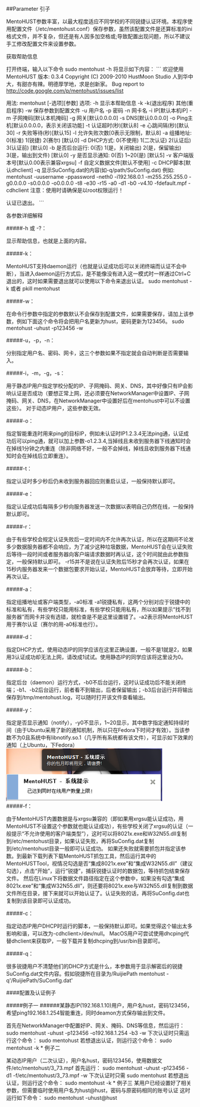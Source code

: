 ##Parameter
引子

MentoHUST参数丰富，以最大程度适应不同学校的不同锐捷认证环境。本程序使用配置文件（/etc/mentohust.conf）保存参数，虽然该配置文件是还算标准的ini格式文件，并不复杂，但还是有人因多加空格或;导致配置出现问题，所以不建议手工修改配置文件来设置参数。

获取帮助信息

打开终端，输入以下命令 sudo mentohust -h 将显示如下内容： ``` 欢迎使用MentoHUST 版本: 0.3.4 Copyright (C) 2009-2010 HustMoon Studio 人到华中大，有甜亦有辣。明德厚学地，求是创新家。 Bug report to http://code.google.com/p/mentohust/issues/list

用法: mentohust \[-选项][参数] 选项: -h 显示本帮助信息 -k -k(退出程序) 其他(重启程序) -w 保存参数到配置文件 -u 用户名 -p 密码 -n 网卡名 -i IP[默认本机IP] -m 子网掩码[默认本机掩码] -g 网关[默认0.0.0.0] -s DNS[默认0.0.0.0] -o Ping主机[默认0.0.0.0，表示关闭该功能] -t 认证超时(秒)[默认8] -e 心跳间隔(秒)[默认30] -r 失败等待(秒)[默认15] -l 允许失败次数[0表示无限制，默认8] -a 组播地址: 0(标准) 1(锐捷) 2(赛尔) [默认0] -d DHCP方式: 0(不使用) 1(二次认证) 2(认证后) 3(认证前) [默认0] -b 是否后台运行: 0(否) 1(是，关闭输出) 2(是，保留输出) 3(是，输出到文件) [默认0] -y 是否显示通知: 0(否) 1~20(是) [默认5] -v 客户端版本号[默认0.00表示兼容xrgsu] -f 自定义数据文件[默认不使用] -c DHCP脚本[默认dhclient] -q 显示SuConfig.dat的内容(如-q/path/SuConfig.dat) 例如: mentohust -uusername -ppassword -neth0 -i192.168.0.1 -m255.255.255.0 -g0.0.0.0 -s0.0.0.0 -o0.0.0.0 -t8 -e30 -r15 -a0 -d1 -b0 -v4.10 -fdefault.mpf -cdhclient 注意：使用时请确保是以root权限运行！

认证已退出。 ```

各参数详细解释

#####-h 或 -?：

显示帮助信息，也就是上面的内容。

#####-k：

MentoHUST支持daemon运行（也就是认证成功后可以关闭终端而认证不会中断），当进入daemon运行方式后，是不能像没有进入这一模式时一样通过Ctrl+C退出的，这时如果需要退出就可以使用以下命令来退出认证。 sudo mentohust -k 或者 pkill mentohust

#####-w：

在命令行参数中指定的参数默认不会保存到配置文件，如果需要保存，请加上该参数，例如下面这个命令将会把用户名更新为hust，密码更新为123456。 sudo mentohust -uhust -p123456 -w

#####-u，-p，-n：

分别指定用户名、密码、网卡，这三个参数如果不指定就会自动判断是否需要输入。

#####-i，-m，-g，-s：

用于静态IP用户指定学校分配的IP、子网掩码、网关、DNS，其中好像只有IP会影响认证是否成功（要想正常上网，还必须要在NetworkManager中设置IP、子网掩码、网关、DNS，在NetworkManager中设置好后在mentohust中可以不设置这些）。 对于动态IP用户，这些参数无效。

#####-o：

指定智能重连时用来ping的目标IP，例如未认证时IP1.2.3.4无法ping通，认证成功后可以ping通，就可以加上参数-o1.2.3.4,当掉线且未收到服务器下线通知时会在掉线1分钟之内重连（除非网络不好，一般不会掉线，掉线且收到服务器下线通知时会在掉线后立即重连）。

#####-t：

指定认证时多少秒后仍未收到服务器回应则重启认证，一般保持默认即可。

#####-e：

指定认证成功后每隔多少秒向服务器发送一次数据以表明自己仍然在线，一般保持默认即可。

#####-r：

由于有些学校会规定认证失败后一定时间内不允许再次认证，所以在这期间不论发多少数据服务器都不会响应，为了减少这种垃圾数据，MentoHUST会在认证失败后等待一段时间或者服务器向客户端请求数据时再认证，这个时间就由此参数指定，一般保持默认即可。 -r15并不是说在认证失败后15秒才会再次认证，如果在15秒内服务器发来一个数据包要求开始认证，MentoHUST会放弃等待，立即开始再次认证。

#####-a：

指定组播地址或客户端类型，-a0标准 -a1锐捷私有，这两个分别对应于锐捷中的标准和私有，有些学校只能用标准，有些学校只能用私有，所以如果提示“找不到服务器”而网卡并没有选错，就检查是不是这里设置错了。-a2表示将MentoHUST用于赛尔认证（赛尔的用-a0标准也行）。

#####-d：

指定DHCP方式，使用动态IP的同学应该在这里正确设置，一般不是1就是2，如果用3认证成功却无法上网，请改成1试试。使用静态IP的同学应该将这里设为0。

#####-b：

指定后台（daemon）运行方式，-b0不后台运行，这时认证成功后不能关闭终端；-b1、-b2后台运行，前者看不到输出，后者保留输出；-b3后台运行并将输出保存到/tmp/mentohust.log，可以随时打开该文件查看输出。

#####-y：

指定是否显示通知（notify），-y0不显示，1~20显示，其中数字指定通知持续时间（由于Ubuntu采用了新的通知机制，所以只在Fedora下时间才有效）。当该参数不为0且系统中有libnotify.so.1（几乎所有系统都有该文件），可显示如下效果的通知（上Ubuntu，下Fedora）<br/>
![Alt text](snapshot-notify.png)<br/>
#####-f：

由于MentoHUST内置数据是与xrgsu兼容的（即如果用xrgsu能认证成功，用MentoHUST不设置这个参数就也能认证成功），有些学校关闭了xrgsu的认证（一般提示“不允许使用的客户端类型”），这时可以将8021x.exe和W32N55.dll复制到/etc/mentohust目录，如果认证失败，再将SuConfig.dat复制到/etc/mentohust目录一般即可认证成功。 如果还失败就需要抓包并指定该参数。到最新下载列表下载MentoHUST抓包工具，然后运行其中的MentoHUSTTool，视情况勾选是否“集成8021x.exe”和“集成W32N55.dll”（建议勾选），点击“开始”，运行“锐捷”，捕获锐捷认证时的数据包，等待抓包结束保存文件。 然后在Linux下将数据文件路径指定在这个参数中，如果没有勾选“集成8021x.exe”和“集成W32N55.dll”，则还要将8021x.exe与W32N55.dll复制到数据文件所在目录，接下来就可以开始认证了。认证失败的话，再将SuConfig.dat也复制到该目录即可认证成功。

#####-c：

指定动态IP用户DHCP时运行的脚本，一般保持默认即可。如果觉得这个输出太多影响和谐，可以改为-cdhclient>/dev/null。 MacOS用户可尝试使用dhcping代替dhclient来获取IP，一般下载并复制dhcping到/usr/bin目录即可。

#####-q：

很多锐捷用户不清楚他们的DHCP方式是什么，本参数用于显示解密后的锐捷SuConfig.dat文件内容。假如锐捷所在目录为/RuijiePath mentohust -q'/RuijiePath/SuConfig.dat'

####配置及认证例子

#####例子一
######某静态IP(192.168.1.10)用户，用户名hust，密码123456，希望ping192.168.1.254智能重连，同时deamon方式保存输出到文件。

首先在NetworkManager中配置好IP、网关、掩码、DNS等信息，然后运行： sudo mentohust -uhust -p123456 -o192.168.1.254 -b3 -w 下次认证时只需运行这个命令： sudo mentohust 若想退出认证，则运行这个命令： sudo mentohust -k * 例子二

某动态IP用户（二次认证），用户名hust，密码123456，使用数据文件/etc/mentohust/3_73.mpf 首先运行： sudo mentohust -uhust -p123456 -d1 -f/etc/mentohust/3_73.mpf -w 下次认证时只需 sudo mentohust 若想退出认证，则运行这个命令： sudo mentohust -k * 例子三 某用户已经设置好了相关参数，但需要临时使用用户名为hust@hust，密码与原密码相同的账号认证 这时运行如下命令： sudo mentohust -uhust@hust
